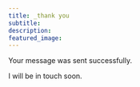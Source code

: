 ```yaml
---
title: _thank you
subtitle:
description:
featured_image:
---
```


Your message was sent successfully.

I will be in touch soon.
